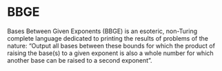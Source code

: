 # BBGE
Bases Between Given Exponents (BBGE) is an esoteric, non-Turing complete language dedicated to printing the results of problems of the nature: “Output all bases between these bounds for which the product of raising the base(s) to a given exponent is also a whole number for which another base can be raised to a second exponent”.
